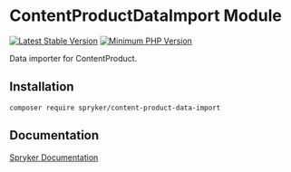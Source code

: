 # ContentProductDataImport Module
[![Latest Stable Version](https://poser.pugx.org/spryker/content-product-data-import/v/stable.svg)](https://packagist.org/packages/spryker/content-product-data-import)
[![Minimum PHP Version](https://img.shields.io/badge/php-%3E%3D%207.3-8892BF.svg)](https://php.net/)

Data importer for ContentProduct.

## Installation

```
composer require spryker/content-product-data-import
```

## Documentation

[Spryker Documentation](https://documentation.spryker.com/module_guide/overview.htm)
